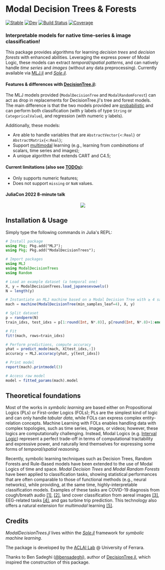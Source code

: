 # Modal Decision Trees & Forests

[![Stable](https://img.shields.io/badge/docs-stable-blue.svg)](https://aclai-lab.github.io/ModalDecisionTrees.jl)
[![Dev](https://img.shields.io/badge/docs-dev-blue.svg)](https://aclai-lab.github.io/ModalDecisionTrees.jl/dev)
[![Build Status](https://api.cirrus-ci.com/github/aclai-lab/ModalDecisionTrees.jl.svg?branch=main)](https://cirrus-ci.com/github/aclai-lab/ModalDecisionTrees.jl)
[![Coverage](https://codecov.io/gh/aclai-lab/ModalDecisionTrees.jl/branch/main/graph/badge.svg)](https://codecov.io/gh/aclai-lab/ModalDecisionTrees.jl)
<!-- [![Code Style: Blue](https://img.shields.io/badge/code%20style-blue-4495d1.svg)](https://github.com/invenia/BlueStyle) -->

### Interpretable models for native time-series & image classification!

This package provides algorithms for learning *decision trees* and *decision forests* with enhanced abilities.
Leveraging the express power of Modal Logic, these models can extract *temporal/spatial patterns*, and can natively handle *time series* and *images* (without any data preprocessing). Currently available via [MLJ.jl](https://github.com/alan-turing-institute/MLJ.jl) and [*Sole.jl*](https://github.com/aclai-lab/Sole.jl).
#### Features & differences with [DecisionTree.jl](https://github.com/JuliaAI/DecisionTree.jl):
The MLJ models provided (`ModalDecisionTree` and `ModalRandomForest`) can act as drop in replacements for DecisionTree.jl's tree and forest models. The main difference is that the two models provided are [probabilistic](https://alan-turing-institute.github.io/MLJ.jl/dev/adding_models_for_general_use/#Overview) and can perform both classification (with y labels of type `String` or `CategoricalValue`), and regression (with numeric y labels).
<!-- Also feature_importance = :impurity is not supported -->
Additionally, these models:
- Are able to handle variables that are `AbstractVector{<:Real}` or `AbstractMatrix{<:Real}`;
- Support [multimodal](https://en.wikipedia.org/wiki/Multimodal_learning) learning (e.g., learning from *combinations* of scalars, time series and images);
- A unique algorithm that extends CART and C4.5;
<!-- - Fully optimized implementation (fancy data structures, multithreading, memoization, minification, Pareto-based pruning optimizations, etc); -->
<!-- - TODO -->
<!-- - Four pruning conditions: max_depth, min_samples_leaf, min_purity_increase, max_purity_at_leaf -->
<!-- TODO - Top-down pre-pruning & post-pruning -->
<!-- - Bagging (Random Forests) TODO dillo meglio -->

#### Current limitations (also see [TODOs](#todos)):
- Only supports numeric features;
- Does not support `missing` or `NaN` values.

#### JuliaCon 2022 8-minute talk

<!-- [![](https://img.youtube.com/vi/8F1vZsl8Zvg/0.jpg)](https://youtu.be/8F1vZsl8Zvg) -->
<div align="center">
<a target="_blank" href="https://youtu.be/8F1vZsl8Zvg">
  <img src="https://img.youtube.com/vi/8F1vZsl8Zvg/0.jpg">
</a>
</div>


<!-- 
## Installation

Simply type the following commands in Julia's REPL:

```julia
using Pkg; Pkg.add("ModalDecisionTrees");
```
-->

## Installation & Usage

Simply type the following commands in Julia's REPL:

```julia
# Install package
using Pkg; Pkg.add("MLJ");
using Pkg; Pkg.add("ModalDecisionTrees");

# Import packages
using MLJ
using ModalDecisionTrees
using Random

# Load an example dataset (a temporal one)
X, y = ModalDecisionTrees.load_japanesevowels()
N = length(y)

# Instantiate an MLJ machine based on a Modal Decision Tree with ≥ 4 samples at leaf
mach = machine(ModalDecisionTree(min_samples_leaf=4), X, y)

# Split dataset
p = randperm(N)
train_idxs, test_idxs = p[1:round(Int, N*.8)], p[round(Int, N*.8)+1:end]

# Fit
fit!(mach, rows=train_idxs)

# Perform predictions, compute accuracy
yhat = predict_mode(mach, X[test_idxs,:])
accuracy = MLJ.accuracy(yhat, y[test_idxs])

# Print model
report(mach).printmodel(3)

# Access raw model
model = fitted_params(mach).model
```


<!--
# TODO
# Render raw model
Pkg.add("GraphRecipes"); Pkg.add("Plots")

using GraphRecipes
using Plots

#wrapped_model = ModalDecisionTrees.wrap(model.root, (variable_names_map = report(mach).var_grouping,))
# for _method in [:spectral, :sfdp, :circular, :shell, :stress, :spring, :tree, :buchheim, :arcdiagram, :chorddiagram]
wrapped_model = ModalDecisionTrees.wrap(model.root, (; threshold_display_method = x->round(x, digits=2)), use_feature_abbreviations = true)
for _method in [:tree, :buchheim]
	for _nodeshape in [:rect] # , [:rect, :ellipse]
		display(plot(
 		TreePlot(wrapped_model), 
 		method = _method,
 		nodeshape = _nodeshape,
 		# nodesize = (3,10),
 		# root = :left,
 		curves = false,
		fontsize = 10,
		size=(860, 640),
		title = "$(_method)"
		))
	end
end
-->

<!-- TODO (`Y isa Vector{<:{Integer,String}}`) -->

<!--
Detailed usage instructions are available for each model using the doc method. For example:

```julia
using MLJ
doc("DecisionTreeClassifier", pkg="ModalDecisionTrees")
```

Available models are: AdaBoostStumpClassifier, DecisionTreeClassifier, DecisionTreeRegressor, RandomForestClassifier, RandomForestRegressor.


-->
<!-- 
## Visualization

A DecisionTree model can be visualized using the print_tree-function of its native interface (for an example see above in section 'Classification Example'). -->

<!-- ## TODOs

- [x]  Enable loss functions different from Shannon's entropy (*untested*)
- [x]  Enable regression (*untested*)
- [x]  Proper test suite
- [ ]  Visualizations of modal rules/patterns
<!-- - [x]  AbstractTrees interface -->

## Theoretical foundations

Most of the works in *symbolic learning* are based either on Propositional Logics (PLs) or First-order Logics (FOLs); PLs are the simplest kind of logic and can only handle *tabular data*, while FOLs can express complex entity-relation concepts. Machine Learning with FOLs enables handling data with complex topologies, such as time series, images, or videos; however, these logics are computationally challenging. Instead, Modal Logics (e.g. [Interval Logic](https://en.wikipedia.org/wiki/Interval_temporal_logic)) represent a perfect trade-off in terms of computational tractability and expressive power, and naturally lend themselves for expressing some forms of *temporal/spatial reasoning*.

Recently, symbolic learning techniques such as Decision Trees, Random Forests and Rule-Based models have been extended to the use of Modal Logics of time and space. *Modal Decision Trees* and *Modal Random Forests* have been applied to classification tasks, showing statistical performances that are often comparable to those of functional methods (e.g., neural networks), while providing, at the same time, highly-interpretable classification models. Examples of these tasks are COVID-19 diagnosis from cough/breath audio [[1]](https://papers.ssrn.com/sol3/papers.cfm?abstract_id=4102488), [[2]](https://drops.dagstuhl.de/opus/volltexte/2021/14783/pdf/LIPIcs-TIME-2021-7.pdf), land cover classification from aereal images [[3]](https://arxiv.org/abs/2109.08325), EEG-related tasks [[4]](https://link.springer.com/chapter/10.1007/978-3-031-06242-1_53), and gas turbine trip prediction.
This technology also offers a natural extension for *multimodal* learning [[5]](http://ceur-ws.org/Vol-2987/paper7.pdf).

## Credits

*ModalDecisionTrees.jl* lives within the [*Sole.jl*](https://github.com/aclai-lab/Sole.jl) framework for *symbolic machine learning*.

The package is developed by the [ACLAI Lab](https://aclai.unife.it/en/) @ University of Ferrara.

Thanks to Ben Sadeghi ([@bensadeghi](https://github.com/bensadeghi/)), author of [DecisionTree.jl](https://github.com/bensadeghi/DecisionTree.jl),
which inspired the construction of this package.
